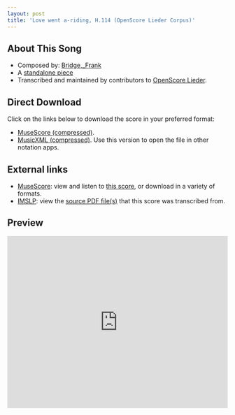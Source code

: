 ```yaml
---
layout: post
title: 'Love went a-riding, H.114 (OpenScore Lieder Corpus)'
---
```


## About This Song

- Composed by: [Bridge,_Frank](https://fourscoreandmore.org/openscore/lieder/Bridge,_Frank)
- A [standalone piece](https://fourscoreandmore.org/openscore/lieder/Bridge,_Frank/_)
- Transcribed and maintained by contributors to [OpenScore Lieder].

[OpenScore Lieder]: https://musescore.com/openscore-lieder-corpus

## Direct Download

Click on the links below to download the score in your preferred format:
- [MuseScore (compressed)](https://github.com/openscore/lieder/blob/main/scores/Bridge,_Frank/_/Love_went_a-riding,_H.114/lc6476797.mscz?raw=true).
- [MusicXML (compressed)](https://github.com/openscore/lieder/blob/main/scores/Bridge,_Frank/_/Love_went_a-riding,_H.114/lc6476797.mxl?raw=true). Use this version to open the file in other notation apps.

## External links

- [MuseScore]: view and listen to [this score][MuseScore], or download in a variety of formats.
- [IMSLP]: view the [source PDF file(s)][IMSLP] that this score was transcribed from.

[MuseScore]: https://musescore.com/score/6476797
[IMSLP]: https://imslp.org/wiki/Special:ReverseLookup/231918 

## Preview

<iframe width="100%" height="394" src="https://musescore.com/openscore-lieder-corpus/scores/6476797/embed" frameborder="0" allowfullscreen allow="autoplay; fullscreen"></iframe>

